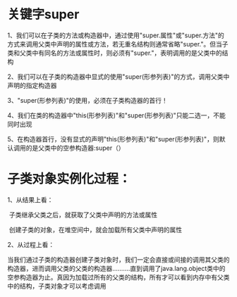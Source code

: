 # 关键字super
1、我们可以在子类的方法或构造器中，通过使用"super.属性"或"super.方法"的方式来调用父类中声明的属性或方法，若无重名结构则通常省略"super."。但当子类和父类中有同名的方法或属性时，则必须有"super."，表明调用的是父类中的结构

2、我们可以在子类的构造器中显式的使用"super(形参列表)"的方式，调用父类中声明的指定构造器

3、"super(形参列表)"的使用，必须在子类构造器的首行！

4、我们在类的构造器中"this(形参列表)"和"super(形参列表)"只能二选一，不能同时出现

5、在构造器首行，没有显式的声明"this(形参列表)"和"super(形参列表)"，则默认调用的是父类中的空参构造器:super（）

# 子类对象实例化过程：
1、从结果上看：

​		子类继承父类之后，就获取了父类中声明的方法或属性

​		创建子类的对象，在堆空间中，就会加载所有父类中声明的属性

2、从过程上看：

​		当我们通过子类的构造器创建子类对象时，我们一定会直接或间接的调用其父类的构造器，进而调用父类的父类的构造器……….直到调用了java.lang.object类中的空参构造器为止。真因为加载过所有的父类的结构，所有才可以看到内存中有父类中的结构，子类对象才可以考虑调用

